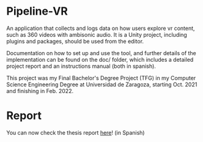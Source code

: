 # Pipeline-VR
An application that collects and logs data on how users explore vr content, such as 360 videos with ambisonic audio.
It is a Unity project, including plugins and packages, should be used from the editor.

Documentation on how to set up and use the tool, and further details of the implementation can be found on the doc/ folder, which includes a detailed project report and an instructions manual (both in spanish).

This project was my Final Bachelor's Degree Project (TFG) in my Computer Science Engineering Degree at Universidad de Zaragoza, starting Oct. 2021 and finishing in Feb. 2022.


# Report
You can now check the thesis report [here](https://github.com/PedroPerez14/Pipeline-VR/blob/main/report_TFG.pdf)! (in Spanish)
